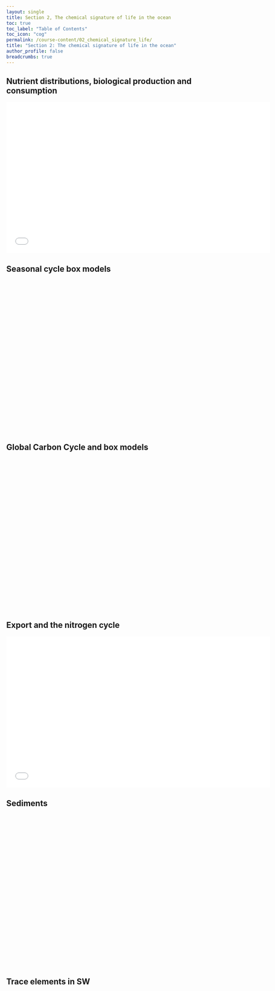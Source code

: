 ```yaml
---
layout: single
title: Section 2, The chemical signature of life in the ocean
toc: true
toc_label: "Table of Contents"
toc_icon: "cog"
permalink: /course-content/02_chemical_signature_life/
title: "Section 2: The chemical signature of life in the ocean"
author_profile: false
breadcrumbs: true
---
```


## Nutrient distributions, biological production and consumption
<embed src="../assets/pdfs/04_Biology.pdf" type="application/pdf" width="700px" height="400px"/>


## Seasonal cycle box models
<embed src="" type="application/pdf" width="700px" height="400px"/>

## Global Carbon Cycle and box models
<embed src="" type="application/pdf" width="700px" height="400px"/>

## Export and the nitrogen cycle
<embed src="assets/pdfs/07_Export, N cycle, sedimentation.pdf" type="application/pdf" width="700px" height="400px"/>

## Sediments
<embed src="" type="application/pdf" width="700px" height="400px"/>

## Trace elements in SW 
<embed src="" type="application/pdf" width="700px" height="400px"/>

